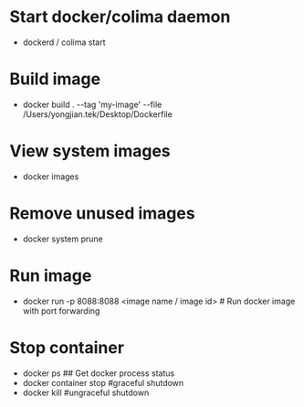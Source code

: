 # Start docker/colima daemon
- dockerd / colima start

# Build image
- docker build . --tag 'my-image' --file /Users/yongjian.tek/Desktop/Dockerfile
  
# View system images 
- docker images

# Remove unused images
- docker system prune

# Run image
- docker run -p 8088:8088 <image name / image id> # Run docker image with port forwarding

# Stop container
- docker ps ## Get docker process status
- docker container stop <container id> #graceful shutdown
- docker kill <container id> #ungraceful shutdown
